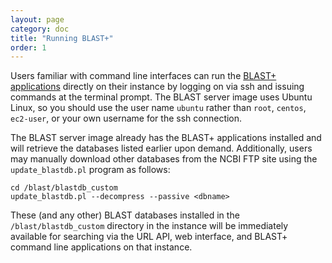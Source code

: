 ```yaml
---
layout: page
category: doc
title: "Running BLAST+"
order: 1
---
```

Users familiar with command line interfaces can run the [BLAST+
applications](http://www.ncbi.nlm.nih.gov/books/NBK1763) directly on their 
instance by logging on via ssh and issuing commands at the terminal prompt.
The BLAST server image uses Ubuntu Linux, so you should use the user name `ubuntu`
rather than `root`, `centos`, `ec2-user`, or your own username for the ssh connection.

The BLAST server image already has the BLAST+ applications installed and will
retrieve the databases listed earlier upon demand. Additionally, users may
manually download other databases from the NCBI FTP site using the
`update_blastdb.pl` program as follows:

    cd /blast/blastdb_custom
    update_blastdb.pl --decompress --passive <dbname>

These (and any other) BLAST databases installed in the `/blast/blastdb_custom`
directory in the instance will be immediately available for searching via the
URL API, web interface, and BLAST+ command line applications on that instance.
